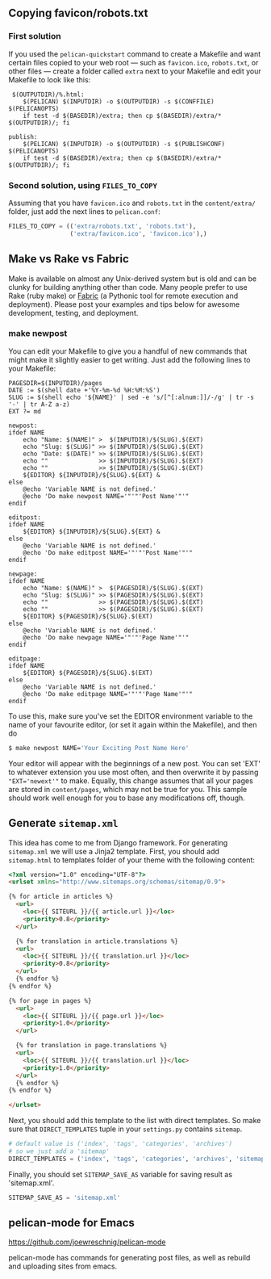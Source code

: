 ## Copying favicon/robots.txt

### First solution

If you used the `pelican-quickstart` command to create a Makefile and want certain files copied to your web root — such as `favicon.ico`, `robots.txt`, or other files — create a folder called `extra` next to your Makefile and edit your Makefile to look like this:

```
 $(OUTPUTDIR)/%.html:
	$(PELICAN) $(INPUTDIR) -o $(OUTPUTDIR) -s $(CONFFILE) $(PELICANOPTS)
	if test -d $(BASEDIR)/extra; then cp $(BASEDIR)/extra/* $(OUTPUTDIR)/; fi
```
```
publish:
	$(PELICAN) $(INPUTDIR) -o $(OUTPUTDIR) -s $(PUBLISHCONF) $(PELICANOPTS)
	if test -d $(BASEDIR)/extra; then cp $(BASEDIR)/extra/* $(OUTPUTDIR)/; fi
```

### Second solution, using `FILES_TO_COPY`

Assuming that you have `favicon.ico` and `robots.txt` in the `content/extra/` folder, just add the  next lines to `pelican.conf`:

```python
FILES_TO_COPY = (('extra/robots.txt', 'robots.txt'),
                 ('extra/favicon.ico', 'favicon.ico'),)
```

## Make vs Rake vs Fabric

Make is available on almost any Unix-derived system but is old and can be clunky for building anything other than code. Many people prefer to use Rake (ruby make) or [Fabric][] (a Pythonic tool for remote execution and deployment). Please post your examples and tips below for awesome development, testing, and deployment.

### make newpost

You can edit your Makefile to give you a handful of new commands that might make it slightly easier to get writing.  Just add the following lines to your Makefile:

```make
PAGESDIR=$(INPUTDIR)/pages
DATE := $(shell date +'%Y-%m-%d %H:%M:%S')
SLUG := $(shell echo '${NAME}' | sed -e 's/[^[:alnum:]]/-/g' | tr -s '-' | tr A-Z a-z)
EXT ?= md

newpost:
ifdef NAME
	echo "Name: $(NAME)" >  $(INPUTDIR)/$(SLUG).$(EXT)
	echo "Slug: $(SLUG)" >> $(INPUTDIR)/$(SLUG).$(EXT)
	echo "Date: $(DATE)" >> $(INPUTDIR)/$(SLUG).$(EXT)
	echo ""              >> $(INPUTDIR)/$(SLUG).$(EXT)
	echo ""              >> $(INPUTDIR)/$(SLUG).$(EXT)
	${EDITOR} ${INPUTDIR}/${SLUG}.${EXT} &
else
	@echo 'Variable NAME is not defined.'
	@echo 'Do make newpost NAME='"'"'Post Name'"'"
endif

editpost:
ifdef NAME
	${EDITOR} ${INPUTDIR}/${SLUG}.${EXT} &
else
	@echo 'Variable NAME is not defined.'
	@echo 'Do make editpost NAME='"'"'Post Name'"'"
endif

newpage:
ifdef NAME
	echo "Name: $(NAME)" >  $(PAGESDIR)/$(SLUG).$(EXT)
	echo "Slug: $(SLUG)" >> $(PAGESDIR)/$(SLUG).$(EXT)
	echo ""              >> $(PAGESDIR)/$(SLUG).$(EXT)
	echo ""              >> $(PAGESDIR)/$(SLUG).$(EXT)
	${EDITOR} ${PAGESDIR}/${SLUG}.$(EXT)
else
	@echo 'Variable NAME is not defined.'
	@echo 'Do make newpage NAME='"'"'Page Name'"'"
endif

editpage:
ifdef NAME
	${EDITOR} ${PAGESDIR}/${SLUG}.$(EXT)
else
	@echo 'Variable NAME is not defined.'
	@echo 'Do make editpage NAME='"'"'Page Name'"'"
endif
```

To use this, make sure you've set the EDITOR environment variable to the name of your favourite editor, (or set it again within the Makefile), and then do
```bash
$ make newpost NAME='Your Exciting Post Name Here'
```
Your editor will appear with the beginnings of a new post.  You can set 'EXT' to whatever extension you use most often, and then overwrite it by passing `"EXT='newext'"` to make.  Equally, this change assumes that all your pages are stored in `content/pages`, which may not be true for you.  This sample should work well enough for you to base any modifications off, though.


[Fabric]: http://www.fabfile.org/

## Generate `sitemap.xml`

This idea has come to me from Django framework. For generating `sitemap.xml` we will use a Jinja2 template.
First, you should add `sitemap.html` to templates folder of your theme with the following content:

```html
<?xml version="1.0" encoding="UTF-8"?>
<urlset xmlns="http://www.sitemaps.org/schemas/sitemap/0.9">

{% for article in articles %}
  <url>
    <loc>{{ SITEURL }}/{{ article.url }}</loc>
    <priority>0.8</priority>
  </url>

  {% for translation in article.translations %}
  <url>
    <loc>{{ SITEURL }}/{{ translation.url }}</loc>
    <priority>0.8</priority>
  </url>
  {% endfor %}
{% endfor %}

{% for page in pages %}
  <url>
    <loc>{{ SITEURL }}/{{ page.url }}</loc>
    <priority>1.0</priority>
  </url>

  {% for translation in page.translations %}
  <url>
    <loc>{{ SITEURL }}/{{ translation.url }}</loc>
    <priority>1.0</priority>
  </url>
  {% endfor %}
{% endfor %}

</urlset>
```

Next, you should add this template to the list with direct templates.
So make sure that `DIRECT_TEMPLATES` tuple in your `settings.py` contains `sitemap`.

```python
# default value is ('index', 'tags', 'categories', 'archives')
# so we just add a 'sitemap'
DIRECT_TEMPLATES = ('index', 'tags', 'categories', 'archives', 'sitemap')
```

Finally, you should set `SITEMAP_SAVE_AS` variable for saving result as 'sitemap.xml'.

```python
SITEMAP_SAVE_AS = 'sitemap.xml'
```

## pelican-mode for Emacs

https://github.com/joewreschnig/pelican-mode

pelican-mode has commands for generating post files, as well as rebuild and uploading sites from emacs.